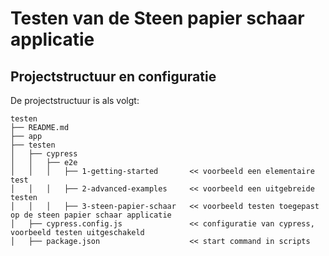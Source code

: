 # Testen van de Steen papier schaar applicatie

## Projectstructuur en configuratie
De projectstructuur is als volgt:
```
testen
├── README.md
├── app
├── testen
│   ├── cypress
│   │   ├── e2e
│   │   │   ├── 1-getting-started       << voorbeeld een elementaire test
│   │   │   ├── 2-advanced-examples     << voorbeeld een uitgebreide testen
│   │   │   ├── 3-steen-papier-schaar   << voorbeeld testen toegepast op de steen papier schaar applicatie
│   ├── cypress.config.js               << configuratie van cypress, voorbeeld testen uitgeschakeld
│   ├── package.json                    << start command in scripts

